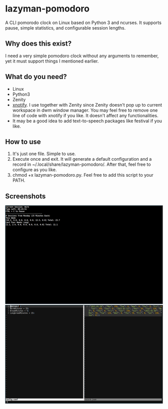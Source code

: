# lazyman-pomodoro
A CLI pomorodo clock on Linux based on Python 3 and ncurses. It supports pause, simple statistics, and configurable session lengths.

## Why does this exist?
I need a very simple pomodoro clock without any arguments to remember, yet it must support things I mentioned earlier.

## What do you need?
- Linux
- Python3
- Zenity
- [xnotify](https://github.com/phillbush/xnotify). I use together with Zenity since Zenity doesn't pop up to current workspace in dwm window manager. You may feel free to remove one line of code with xnotify if you like. It doesn't affect any functionalities.
- It may be a good idea to add text-to-speech packages like festival if you like.

## How to use
1. It's just one file. Simple to use.
2. Execute once and exit. It will generate a default configuration and a record in ~/.local/share/lazyman-pomodoro/. After that, feel free to configure as you like.
3. chmod +x lazyman-pomodoro.py. Feel free to add this script to your PATH.

## Screenshots
![Working Session](./Screenshots/Working_Session.png)
![Config and Record](./Screenshots/Config_and_Record.png)
